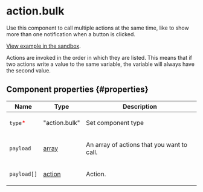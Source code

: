 # action.bulk

Use this component to call multiple actions at the same time, like to show more than one notification when a button is clicked.

[View example in the sandbox](https://clck.ru/Rf2Z4).

Actions are invoked in the order in which they are listed. This means that if two actions write a value to the same variable, the variable will always have the second value.

## Component properties {#properties}

| Name                                     | Type                                                                             | Description                                       |
| ---------------------------------------- | -------------------------------------------------------------------------------- | ------------------------------------------------- |
| `type`<span style="color: red">\*</span> | "action.bulk"                                                                    | <p>Set component type</p>                         |
| `payload`                                | <a class="xref popup-link" href="../concepts/types.dita#types/array">array</a>   | <p>An array of actions that you want to call.</p> |
| `payload[]`                              | <a class="xref popup-link" href="../concepts/types.dita#types/action">action</a> | <p>Action.</p>                                    |
